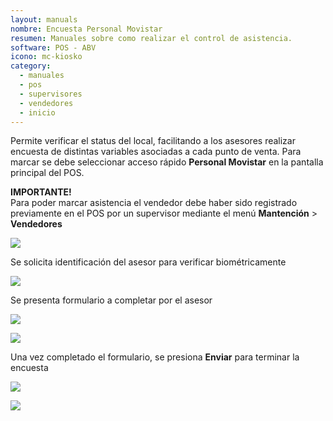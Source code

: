 ```yaml
---
layout: manuals
nombre: Encuesta Personal Movistar
resumen: Manuales sobre como realizar el control de asistencia.
software: POS - ABV
icono: mc-kiosko
category:
  - manuales
  - pos
  - supervisores
  - vendedores
  - inicio
---
```

Permite verificar el status del local, facilitando a los asesores realizar encuesta de distintas variables asociadas a cada punto de venta. Para marcar se debe seleccionar acceso rápido **Personal Movistar** en la pantalla principal del POS.

**IMPORTANTE!**<br>
Para poder marcar asistencia el vendedor debe haber sido registrado previamente en el POS por un supervisor mediante el menú **Mantención** > **Vendedores**

<p class="centrado"><img src="{{site.baseurl}}/docs/pos/img/personal/1.png"></p>

Se solicita identificación del asesor para verificar biométricamente

<p class="centrado"><img src="{{site.baseurl}}/docs/pos/img/personal/2.png"></p>

Se presenta formulario a completar por el asesor

<p class="centrado"><img src="{{site.baseurl}}/docs/pos/img/personal/3.png"></p>

<p class="centrado"><img src="{{site.baseurl}}/docs/pos/img/personal/4.png"></p>

Una vez completado el formulario, se presiona **Enviar** para terminar la encuesta

<p class="centrado"><img src="{{site.baseurl}}/docs/pos/img/personal/5.png"></p>

<p class="centrado"><img src="{{site.baseurl}}/docs/pos/img/personal/6.png"></p>